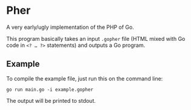 Pher
====

A very early/ugly implementation of the PHP of Go.

This program basically takes an input `.gopher` file (HTML mixed
with Go code in `<? … ?>` statements) and outputs a Go program.


Example
-------

To compile the example file, just run this on the command line:

    go run main.go -i example.gopher

The output will be printed to stdout.
